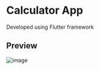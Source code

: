 # Calculator App

Developed using Flutter framework

## Preview

![image](https://github.com/elbeekk/calculator_app/assets/121304208/e0143590-dc9d-479b-a0a9-25cfc7065212)

